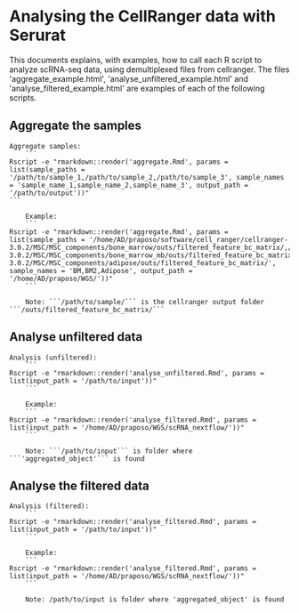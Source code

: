 # Analysing the CellRanger data with Serurat


This documents explains, with examples, how to call each R script to analyze scRNA-seq data, using demultiplexed files from cellranger.
The files 'aggregate_example.html', 'analyse_unfiltered_example.html' and 'analyse_filtered_example.html' are examples of each of the following scripts.

## Aggregate the samples

	Aggregate samples:
		```
    Rscript -e "rmarkdown::render('aggregate.Rmd', params = list(sample_paths = '/path/to/sample_1,/path/to/sample_2,/path/to/sample_3', sample_names = 'sample_name_1,sample_name_2,sample_name_3', output_path = '/path/to/output'))"
    ```

		Example:
		```
    Rscript -e "rmarkdown::render('aggregate.Rmd', params = list(sample_paths = '/home/AD/praposo/software/cell_ranger/cellranger-3.0.2/MSC/MSC_components/bone_marrow/outs/filtered_feature_bc_matrix/,/home/AD/praposo/software/cell_ranger/cellranger-3.0.2/MSC/MSC_components/bone_marrow_mb/outs/filtered_feature_bc_matrix/,/home/AD/praposo/software/cell_ranger/cellranger-3.0.2/MSC/MSC_components/adipose/outs/filtered_feature_bc_matrix/', sample_names = 'BM,BM2,Adipose', output_path = '/home/AD/praposo/WGS/'))"
		```

		Note: ```/path/to/sample/``` is the cellranger output folder ```/outs/filtered_feature_bc_matrix/```

## Analyse unfiltered data

	Analysis (unfiltered):
		```
    Rscript -e "rmarkdown::render('analyse_unfiltered.Rmd', params = list(input_path = '/path/to/input'))"
		```

		Example:
		```
    Rscript -e "rmarkdown::render('analyse_filtered.Rmd', params = list(input_path = '/home/AD/praposo/WGS/scRNA_nextflow/'))"
		```

		Note: ```/path/to/input``` is folder where ```'aggregated_object'``` is found

## Analyse the filtered data

	Analysis (filtered):
		```
    Rscript -e "rmarkdown::render('analyse_filtered.Rmd', params = list(input_path = '/path/to/input'))"
		```

		Example:
		```
    Rscript -e "rmarkdown::render('analyse_filtered.Rmd', params = list(input_path = '/home/AD/praposo/WGS/scRNA_nextflow/'))"
		```
    
		Note: /path/to/input is folder where 'aggregated_object' is found
